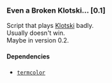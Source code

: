 ### Even a Broken Klotski... [0.1]

Script that plays [Klotski](https://en.wikipedia.com/wiki/Klotski) badly.  
Usually doesn't win.  
Maybe in version 0.2.

#### Dependencies

* [`termcolor`](https://pypi.org/project/termcolor/)
